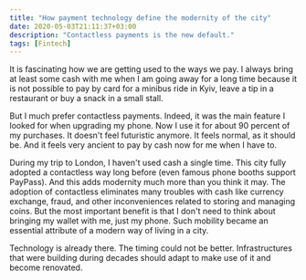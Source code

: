 ```yaml
---
title: "How payment technology define the modernity of the city"
date: 2020-05-03T21:11:37+03:00
description: "Contactless payments is the new default."
tags: [Fintech]
---
```

It is fascinating how we are getting used to the ways we pay. I always bring at least some cash with me when I am going away for a long time because it is not possible to pay by card for a minibus ride in Kyiv, leave a tip in a restaurant or buy a snack in a small stall.

But I much prefer contactless payments. Indeed, it was the main feature I looked for when upgrading my phone. Now I use it for about 90 percent of my purchases. It doesn't feel futuristic anymore. It feels normal, as it should be. And it feels very ancient to pay by cash now for me when I have to.

During my trip to London, I haven't used cash a single time. This city fully adopted a contactless way long before (even famous phone booths support PayPass). And this adds modernity much more than you think it may. The adoption of contactless eliminates many troubles with cash like currency exchange, fraud, and other inconveniences related to storing and managing coins. But the most important benefit is that I don't need to think about bringing my wallet with me, just my phone. Such mobility became an essential attribute of a modern way of living in a city.

Technology is already there. The timing could not be better. Infrastructures that were building during decades should adapt to make use of it and become renovated.
